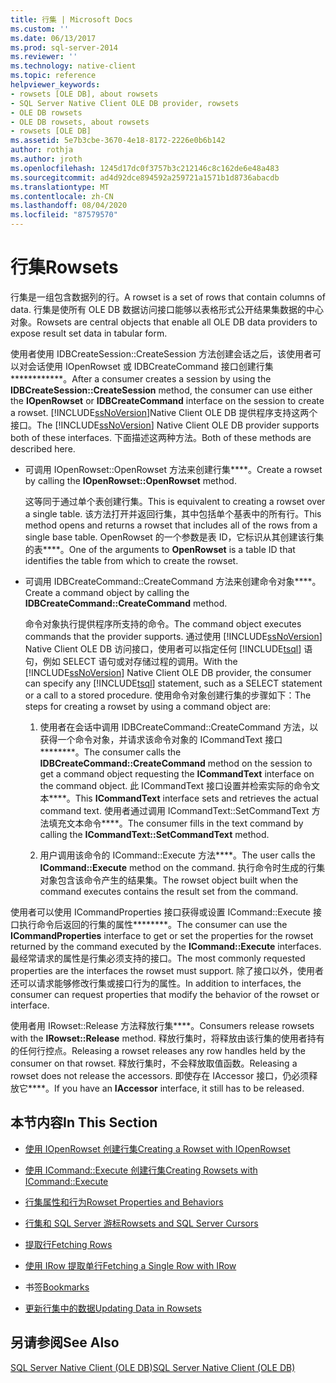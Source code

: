 ```yaml
---
title: 行集 | Microsoft Docs
ms.custom: ''
ms.date: 06/13/2017
ms.prod: sql-server-2014
ms.reviewer: ''
ms.technology: native-client
ms.topic: reference
helpviewer_keywords:
- rowsets [OLE DB], about rowsets
- SQL Server Native Client OLE DB provider, rowsets
- OLE DB rowsets
- OLE DB rowsets, about rowsets
- rowsets [OLE DB]
ms.assetid: 5e7b3cbe-3670-4e18-8172-2226e0b6b142
author: rothja
ms.author: jroth
ms.openlocfilehash: 1245d17dc0f3757b3c212146c8c162de6e48a483
ms.sourcegitcommit: ad4d92dce894592a259721a1571b1d8736abacdb
ms.translationtype: MT
ms.contentlocale: zh-CN
ms.lasthandoff: 08/04/2020
ms.locfileid: "87579570"
---
```

# <a name="rowsets"></a><span data-ttu-id="78cd5-102">行集</span><span class="sxs-lookup"><span data-stu-id="78cd5-102">Rowsets</span></span>
  <span data-ttu-id="78cd5-103">行集是一组包含数据列的行。</span><span class="sxs-lookup"><span data-stu-id="78cd5-103">A rowset is a set of rows that contain columns of data.</span></span> <span data-ttu-id="78cd5-104">行集是使所有 OLE DB 数据访问接口能够以表格形式公开结果集数据的中心对象。</span><span class="sxs-lookup"><span data-stu-id="78cd5-104">Rowsets are central objects that enable all OLE DB data providers to expose result set data in tabular form.</span></span>  
  
 <span data-ttu-id="78cd5-105">使用者使用 IDBCreateSession::CreateSession 方法创建会话之后，该使用者可以对会话使用 IOpenRowset 或 IDBCreateCommand 接口创建行集\*\*\*\*\*\*\*\*\*\*\*\*。</span><span class="sxs-lookup"><span data-stu-id="78cd5-105">After a consumer creates a session by using the **IDBCreateSession::CreateSession** method, the consumer can use either the **IOpenRowset** or **IDBCreateCommand** interface on the session to create a rowset.</span></span> <span data-ttu-id="78cd5-106">[!INCLUDE[ssNoVersion](../../includes/ssnoversion-md.md)]Native Client OLE DB 提供程序支持这两个接口。</span><span class="sxs-lookup"><span data-stu-id="78cd5-106">The [!INCLUDE[ssNoVersion](../../includes/ssnoversion-md.md)] Native Client OLE DB provider supports both of these interfaces.</span></span> <span data-ttu-id="78cd5-107">下面描述这两种方法。</span><span class="sxs-lookup"><span data-stu-id="78cd5-107">Both of these methods are described here.</span></span>  
  
-   <span data-ttu-id="78cd5-108">可调用 IOpenRowset::OpenRowset 方法来创建行集\*\*\*\*。</span><span class="sxs-lookup"><span data-stu-id="78cd5-108">Create a rowset by calling the **IOpenRowset::OpenRowset** method.</span></span>  
  
     <span data-ttu-id="78cd5-109">这等同于通过单个表创建行集。</span><span class="sxs-lookup"><span data-stu-id="78cd5-109">This is equivalent to creating a rowset over a single table.</span></span> <span data-ttu-id="78cd5-110">该方法打开并返回行集，其中包括单个基表中的所有行。</span><span class="sxs-lookup"><span data-stu-id="78cd5-110">This method opens and returns a rowset that includes all of the rows from a single base table.</span></span> <span data-ttu-id="78cd5-111">OpenRowset 的一个参数是表 ID，它标识从其创建该行集的表\*\*\*\*。</span><span class="sxs-lookup"><span data-stu-id="78cd5-111">One of the arguments to **OpenRowset** is a table ID that identifies the table from which to create the rowset.</span></span>  
  
-   <span data-ttu-id="78cd5-112">可调用 IDBCreateCommand::CreateCommand 方法来创建命令对象\*\*\*\*。</span><span class="sxs-lookup"><span data-stu-id="78cd5-112">Create a command object by calling the **IDBCreateCommand::CreateCommand** method.</span></span>  
  
     <span data-ttu-id="78cd5-113">命令对象执行提供程序所支持的命令。</span><span class="sxs-lookup"><span data-stu-id="78cd5-113">The command object executes commands that the provider supports.</span></span> <span data-ttu-id="78cd5-114">通过使用 [!INCLUDE[ssNoVersion](../../includes/ssnoversion-md.md)] Native Client OLE DB 访问接口，使用者可以指定任何 [!INCLUDE[tsql](../../includes/tsql-md.md)] 语句，例如 SELECT 语句或对存储过程的调用。</span><span class="sxs-lookup"><span data-stu-id="78cd5-114">With the [!INCLUDE[ssNoVersion](../../includes/ssnoversion-md.md)] Native Client OLE DB provider, the consumer can specify any [!INCLUDE[tsql](../../includes/tsql-md.md)] statement, such as a SELECT statement or a call to a stored procedure.</span></span> <span data-ttu-id="78cd5-115">使用命令对象创建行集的步骤如下：</span><span class="sxs-lookup"><span data-stu-id="78cd5-115">The steps for creating a rowset by using a command object are:</span></span>  
  
    1.  <span data-ttu-id="78cd5-116">使用者在会话中调用 IDBCreateCommand::CreateCommand 方法，以获得一个命令对象，并请求该命令对象的 ICommandText 接口\*\*\*\*\*\*\*\*。</span><span class="sxs-lookup"><span data-stu-id="78cd5-116">The consumer calls the **IDBCreateCommand::CreateCommand** method on the session to get a command object requesting the **ICommandText** interface on the command object.</span></span> <span data-ttu-id="78cd5-117">此 ICommandText 接口设置并检索实际的命令文本\*\*\*\*。</span><span class="sxs-lookup"><span data-stu-id="78cd5-117">This **ICommandText** interface sets and retrieves the actual command text.</span></span> <span data-ttu-id="78cd5-118">使用者通过调用 ICommandText::SetCommandText 方法填充文本命令\*\*\*\*。</span><span class="sxs-lookup"><span data-stu-id="78cd5-118">The consumer fills in the text command by calling the **ICommandText::SetCommandText** method.</span></span>  
  
    2.  <span data-ttu-id="78cd5-119">用户调用该命令的 ICommand::Execute 方法\*\*\*\*。</span><span class="sxs-lookup"><span data-stu-id="78cd5-119">The user calls the **ICommand::Execute** method on the command.</span></span> <span data-ttu-id="78cd5-120">执行命令时生成的行集对象包含该命令产生的结果集。</span><span class="sxs-lookup"><span data-stu-id="78cd5-120">The rowset object built when the command executes contains the result set from the command.</span></span>  
  
 <span data-ttu-id="78cd5-121">使用者可以使用 ICommandProperties 接口获得或设置 ICommand::Execute 接口执行命令后返回的行集的属性\*\*\*\*\*\*\*\*。</span><span class="sxs-lookup"><span data-stu-id="78cd5-121">The consumer can use the **ICommandProperties** interface to get or set the properties for the rowset returned by the command executed by the **ICommand::Execute** interfaces.</span></span> <span data-ttu-id="78cd5-122">最经常请求的属性是行集必须支持的接口。</span><span class="sxs-lookup"><span data-stu-id="78cd5-122">The most commonly requested properties are the interfaces the rowset must support.</span></span> <span data-ttu-id="78cd5-123">除了接口以外，使用者还可以请求能够修改行集或接口行为的属性。</span><span class="sxs-lookup"><span data-stu-id="78cd5-123">In addition to interfaces, the consumer can request properties that modify the behavior of the rowset or interface.</span></span>  
  
 <span data-ttu-id="78cd5-124">使用者用 IRowset::Release 方法释放行集\*\*\*\*。</span><span class="sxs-lookup"><span data-stu-id="78cd5-124">Consumers release rowsets with the **IRowset::Release** method.</span></span> <span data-ttu-id="78cd5-125">释放行集时，将释放由该行集的使用者持有的任何行控点。</span><span class="sxs-lookup"><span data-stu-id="78cd5-125">Releasing a rowset releases any row handles held by the consumer on that rowset.</span></span> <span data-ttu-id="78cd5-126">释放行集时，不会释放取值函数。</span><span class="sxs-lookup"><span data-stu-id="78cd5-126">Releasing a rowset does not release the accessors.</span></span> <span data-ttu-id="78cd5-127">即使存在 IAccessor 接口，仍必须释放它\*\*\*\*。</span><span class="sxs-lookup"><span data-stu-id="78cd5-127">If you have an **IAccessor** interface, it still has to be released.</span></span>  
  
## <a name="in-this-section"></a><span data-ttu-id="78cd5-128">本节内容</span><span class="sxs-lookup"><span data-stu-id="78cd5-128">In This Section</span></span>  
  
-   [<span data-ttu-id="78cd5-129">使用 IOpenRowset 创建行集</span><span class="sxs-lookup"><span data-stu-id="78cd5-129">Creating a Rowset with IOpenRowset</span></span>](creating-a-rowset-with-iopenrowset.md)  
  
-   [<span data-ttu-id="78cd5-130">使用 ICommand::Execute 创建行集</span><span class="sxs-lookup"><span data-stu-id="78cd5-130">Creating Rowsets with ICommand::Execute</span></span>](creating-rowsets-with-icommand-execute.md)  
  
-   [<span data-ttu-id="78cd5-131">行集属性和行为</span><span class="sxs-lookup"><span data-stu-id="78cd5-131">Rowset Properties and Behaviors</span></span>](rowset-properties-and-behaviors.md)  
  
-   [<span data-ttu-id="78cd5-132">行集和 SQL Server 游标</span><span class="sxs-lookup"><span data-stu-id="78cd5-132">Rowsets and SQL Server Cursors</span></span>](rowsets-and-sql-server-cursors.md)  
  
-   [<span data-ttu-id="78cd5-133">提取行</span><span class="sxs-lookup"><span data-stu-id="78cd5-133">Fetching Rows</span></span>](fetching-rows.md)  
  
-   [<span data-ttu-id="78cd5-134">使用 IRow 提取单行</span><span class="sxs-lookup"><span data-stu-id="78cd5-134">Fetching a Single Row with IRow</span></span>](fetching-a-single-row-with-irow.md)  
  
-   <span data-ttu-id="78cd5-135">书签</span><span class="sxs-lookup"><span data-stu-id="78cd5-135">[Bookmarks](bookmarks.md)</span></span>  
  
-   [<span data-ttu-id="78cd5-136">更新行集中的数据</span><span class="sxs-lookup"><span data-stu-id="78cd5-136">Updating Data in Rowsets</span></span>](updating-data-in-rowsets.md)  
  
## <a name="see-also"></a><span data-ttu-id="78cd5-137">另请参阅</span><span class="sxs-lookup"><span data-stu-id="78cd5-137">See Also</span></span>  
 [<span data-ttu-id="78cd5-138">SQL Server Native Client (OLE DB)</span><span class="sxs-lookup"><span data-stu-id="78cd5-138">SQL Server Native Client &#40;OLE DB&#41;</span></span>](../native-client/ole-db/sql-server-native-client-ole-db.md)  
  
  
